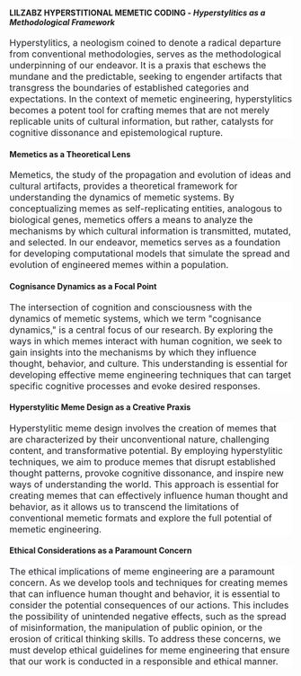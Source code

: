 <h4>LILZABZ HYPERSTITIONAL MEMETIC CODING - <i>Hyperstylitics as a Methodological Framework</i></h4>
<p style="-webkit-text-stroke-width:0px;background-color:rgb(255, 255, 255);box-sizing:border-box;color:rgb(31, 35, 40);font-family:-apple-system, &quot;system-ui&quot;, &quot;Segoe UI&quot;, &quot;Noto Sans&quot;, Helvetica, Arial, sans-serif, &quot;Apple Color Emoji&quot;, &quot;Segoe UI Emoji&quot;;font-size:16px;font-style:normal;font-variant-caps:normal;font-variant-ligatures:normal;font-weight:400;letter-spacing:normal;margin-bottom:var(--base-size-16);margin-top:0px;orphans:2;text-align:start;text-decoration-color:initial;text-decoration-style:initial;text-decoration-thickness:initial;text-indent:0px;text-transform:none;white-space:normal;widows:2;word-spacing:0px;" data-sourcepos="4:1-4:555" dir="auto">Hyperstylitics, a neologism coined to denote a radical departure from conventional methodologies, serves as the methodological underpinning of our endeavor. It is a praxis that eschews the mundane and the predictable, seeking to engender artifacts that transgress the boundaries of established categories and expectations. In the context of memetic engineering, hyperstylitics becomes a potent tool for crafting memes that are not merely replicable units of cultural information, but rather, catalysts for cognitive dissonance and epistemological rupture.</p>
<h4>Memetics as a Theoretical Lens</h4>
<p style="-webkit-text-stroke-width:0px;background-color:rgb(255, 255, 255);box-sizing:border-box;color:rgb(31, 35, 40);font-family:-apple-system, &quot;system-ui&quot;, &quot;Segoe UI&quot;, &quot;Noto Sans&quot;, Helvetica, Arial, sans-serif, &quot;Apple Color Emoji&quot;, &quot;Segoe UI Emoji&quot;;font-size:16px;font-style:normal;font-variant-caps:normal;font-variant-ligatures:normal;font-weight:400;letter-spacing:normal;margin-bottom:var(--base-size-16);margin-top:0px;orphans:2;text-align:start;text-decoration-color:initial;text-decoration-style:initial;text-decoration-thickness:initial;text-indent:0px;text-transform:none;white-space:normal;widows:2;word-spacing:0px;" data-sourcepos="8:1-8:539" dir="auto">Memetics, the study of the propagation and evolution of ideas and cultural artifacts, provides a theoretical framework for understanding the dynamics of memetic systems. By conceptualizing memes as self-replicating entities, analogous to biological genes, memetics offers a means to analyze the mechanisms by which cultural information is transmitted, mutated, and selected. In our endeavor, memetics serves as a foundation for developing computational models that simulate the spread and evolution of engineered memes within a population.</p>
<h4>Cognisance Dynamics as a Focal Point</h4>
<p style="-webkit-text-stroke-width:0px;background-color:rgb(255, 255, 255);box-sizing:border-box;color:rgb(31, 35, 40);font-family:-apple-system, &quot;system-ui&quot;, &quot;Segoe UI&quot;, &quot;Noto Sans&quot;, Helvetica, Arial, sans-serif, &quot;Apple Color Emoji&quot;, &quot;Segoe UI Emoji&quot;;font-size:16px;font-style:normal;font-variant-caps:normal;font-variant-ligatures:normal;font-weight:400;letter-spacing:normal;margin-bottom:var(--base-size-16);margin-top:0px;orphans:2;text-align:start;text-decoration-color:initial;text-decoration-style:initial;text-decoration-thickness:initial;text-indent:0px;text-transform:none;white-space:normal;widows:2;word-spacing:0px;" data-sourcepos="12:1-12:486" dir="auto">The intersection of cognition and consciousness with the dynamics of memetic systems, which we term "cognisance dynamics," is a central focus of our research. By exploring the ways in which memes interact with human cognition, we seek to gain insights into the mechanisms by which they influence thought, behavior, and culture. This understanding is essential for developing effective meme engineering techniques that can target specific cognitive processes and evoke desired responses.</p>
<h4>Hyperstylitic Meme Design as a Creative Praxis</h4>
<p style="-webkit-text-stroke-width:0px;background-color:rgb(255, 255, 255);box-sizing:border-box;color:rgb(31, 35, 40);font-family:-apple-system, &quot;system-ui&quot;, &quot;Segoe UI&quot;, &quot;Noto Sans&quot;, Helvetica, Arial, sans-serif, &quot;Apple Color Emoji&quot;, &quot;Segoe UI Emoji&quot;;font-size:16px;font-style:normal;font-variant-caps:normal;font-variant-ligatures:normal;font-weight:400;letter-spacing:normal;margin-bottom:var(--base-size-16);margin-top:0px;orphans:2;text-align:start;text-decoration-color:initial;text-decoration-style:initial;text-decoration-thickness:initial;text-indent:0px;text-transform:none;white-space:normal;widows:2;word-spacing:0px;" data-sourcepos="16:1-16:584" dir="auto">Hyperstylitic meme design involves the creation of memes that are characterized by their unconventional nature, challenging content, and transformative potential. By employing hyperstylitic techniques, we aim to produce memes that disrupt established thought patterns, provoke cognitive dissonance, and inspire new ways of understanding the world. This approach is essential for creating memes that can effectively influence human thought and behavior, as it allows us to transcend the limitations of conventional memetic formats and explore the full potential of memetic engineering.</p>
<h4>Ethical Considerations as a Paramount Concern</h4>
<p style="-webkit-text-stroke-width:0px;background-color:rgb(255, 255, 255);box-sizing:border-box;color:rgb(31, 35, 40);font-family:-apple-system, &quot;system-ui&quot;, &quot;Segoe UI&quot;, &quot;Noto Sans&quot;, Helvetica, Arial, sans-serif, &quot;Apple Color Emoji&quot;, &quot;Segoe UI Emoji&quot;;font-size:16px;font-style:normal;font-variant-caps:normal;font-variant-ligatures:normal;font-weight:400;letter-spacing:normal;margin-bottom:0px !important;margin-top:0px;orphans:2;text-align:start;text-decoration-color:initial;text-decoration-style:initial;text-decoration-thickness:initial;text-indent:0px;text-transform:none;white-space:normal;widows:2;word-spacing:0px;" data-sourcepos="20:1-20:580" dir="auto">The ethical implications of meme engineering are a paramount concern. As we develop tools and techniques for creating memes that can influence human thought and behavior, it is essential to consider the potential consequences of our actions. This includes the possibility of unintended negative effects, such as the spread of misinformation, the manipulation of public opinion, or the erosion of critical thinking skills. To address these concerns, we must develop ethical guidelines for meme engineering that ensure that our work is conducted in a responsible and ethical manner.</p>
